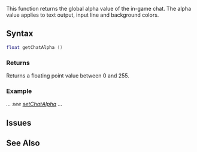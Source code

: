 This function returns the global alpha value of the in-game chat. The alpha value applies to text output, input line and background colors.

Syntax
------

``` lua
float getChatAlpha ()
```

### Returns

Returns a floating point value between 0 and 255.

### Example

*... see [setChatAlpha](/setChatAlpha.md "wikilink") ...*

Issues
------

See Also
--------
